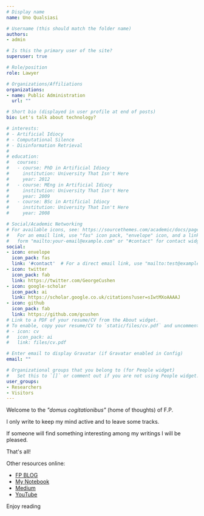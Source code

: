 ```yaml
---
# Display name
name: Uno Qualsiasi

# Username (this should match the folder name)
authors:
- admin

# Is this the primary user of the site?
superuser: true

# Role/position
role: Lawyer

# Organizations/Affiliations
organizations:
- name: Public Administration
  url: ""

# Short bio (displayed in user profile at end of posts)
bio: Let's talk about technology?

# interests:
# - Artificial Idiocy
# - Computational Silence
# - Disinformation Retrieval
# 
# education:
#   courses:
#   - course: PhD in Artificial Idiocy
#     institution: University That Isn't Here
#     year: 2012
#   - course: MEng in Artificial Idiocy
#     institution: University That Isn't Here
#     year: 2009
#   - course: BSc in Artificial Idiocy
#     institution: University That Isn't Here
#     year: 2008

# Social/Academic Networking
# For available icons, see: https://sourcethemes.com/academic/docs/page-builder/#icons
#   For an email link, use "fas" icon pack, "envelope" icon, and a link in the
#   form "mailto:your-email@example.com" or "#contact" for contact widget.
social:
- icon: envelope
  icon_pack: fas
  link: '#contact'  # For a direct email link, use "mailto:test@example.org".
- icon: twitter
  icon_pack: fab
  link: https://twitter.com/GeorgeCushen
- icon: google-scholar
  icon_pack: ai
  link: https://scholar.google.co.uk/citations?user=sIwtMXoAAAAJ
- icon: github
  icon_pack: fab
  link: https://github.com/gcushen
# Link to a PDF of your resume/CV from the About widget.
# To enable, copy your resume/CV to `static/files/cv.pdf` and uncomment the lines below.
# - icon: cv
#   icon_pack: ai
#   link: files/cv.pdf

# Enter email to display Gravatar (if Gravatar enabled in Config)
email: ""

# Organizational groups that you belong to (for People widget)
#   Set this to `[]` or comment out if you are not using People widget.
user_groups:
- Researchers
- Visitors
---
```

Welcome to the _"domus cogitationibus"_ (home of thoughts) of F.P.

I only write to keep my mind active and to leave some tracks.

If someone will find something interesting among my writings I will be pleased. 

That's all!

Other resources online:

- [FP BLOG](https://francopasut-en.blogspot.com/)
- [My Notebook](https://francopasut.github.io/)
- [Medium](https://medium.com/@FrancoPasut)
- [YouTube](https://www.youtube.com/channel/UCQatUUJTIhFNKr1dMYx1N7Q) 

Enjoy reading
